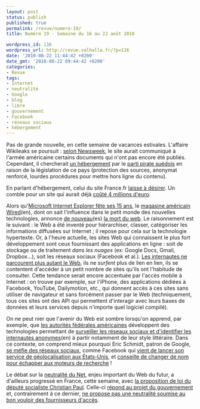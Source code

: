 ```yaml
---
layout: post
status: publish
published: true
permalink: /revue/numero-19/
title: Numéro 19 - Semaine du 16 au 22 août 2010

wordpress_id: 116
wordpress_url: http://revue.valhalla.fr/?p=116
date: '2010-08-22 11:44:42 +0200'
date_gmt: '2010-08-22 09:44:42 +0200'
categories:
- Revue
tags:
- Internet
- neutralité
- Google
- blog
- libre
- gouvernement
- Facebook
- réseaux sociaux
- hébergement
---
```

<p>Pas de grande nouvelle, en cette semaine de vacances estivales. L'affaire Wikileaks se poursuit : <a href="http://www.newsweek.com/blogs/declassified/2010/08/20/wikileaks-lawyer-says-pentagon-has-been-given-codes-granting-access-to-unpublished-secret-documents.html">selon Newsweek</a>, le site aurait communiqué à l'armée américaine certains documents qui n'ont pas encore été publiés. Cependant, il chercherait <a href="http://www.lemonde.fr/technologies/article/2010/08/18/de-nouveaux-serveurs-en-suede-pour-wikileaks_1400033_651865.html">un hébergement</a> par le <a href="http://www.numerama.com/magazine/16533-le-parti-pirate-suedois-signe-un-accord-pour-heberger-wikileaks.html">parti pirate suédois</a> en raison de la législation de ce pays (protection des sources, anonymat renforcé, lourdes procédures pour mettre hors ligne du contenu).</p>
<p>En parlant d'hébergement, celui du site France.fr <a href="http://www.numerama.com/magazine/16511-le-site-francefr-fait-son-retour-en-ligne.html">laisse à désirer</a>. Un comble pour un site qui aurait déjà <a href="http://www.lemonde.fr/technologies/article/2010/08/18/france-fr-un-site-de-4-millions-d-euros_1399998_651865.html">coûté 4 millions d'euro</a>.</p>
<p>Alors qu'<a href="http://www.clubic.com/navigateur-internet/internet-explorer/actualite-358328-internet-explorer-a-15-ans-histoire-d-un-navigateur-controverse.html">Microsoft Internet Explorer fête ses 15 ans</a>, le <a href="http://www.wired.com/magazine/2010/08/ff_webrip/5/">magasine américain Wired</a><span class="lang">(en)</span>, dont on sait l'influence dans le petit monde des nouvelles technologies, annonce <a href="http://www.elpais.com/articulo/tecnologia/Wired/vuelve/anunciar/muerte/web/elpeputec/20100818elpeputec_3/Tes">de nouveau</a><span class="lang">(es)</span> <a href="http://www.clubic.com/application-web/actualite-359098-le-web-est-mort-selon-le-site-wired.html">la mort du web</a>. Le raisonnement est le suivant : le Web a été inventé pour hiérarchiser, classer, catégoriser les informations diffusées sur Internet ; il repose pour cela sur la technologie hypertexte. Or, à l'heure actuelle, les sites Web qui connaissent le plus fort développement sont ceux fournissant des applications en ligne : soit de stockage ou de traitement <i>dans les nuages</i> (ex: Google Docs, Gmail, Dropbox...), soit les réseaux sociaux (Facebook et al.). <a href="http://standblog.org/blog/post/2010/08/19/Le-Web-est-il-vraiment-mort">Les internautes ne parcourent plus autant le Web</a>, ils ne <i>surfent</i> plus de lien en lien, ils se contentent d'accéder à un petit nombre de sites qu'ils ont l'habitude de consulter. Cette tendance serait encore accentuée par l'accès mobile à Internet : on trouve par exemple, sur l'iPhone, des applications dédiées à Facebook, YouTube, Dailymotion, etc., qui donnent accès à ces sites sans utiliser de navigateur et sans forcément passer par le Web (techniquement, tous ces sites ont des API qui permettent d'interagir avec leurs bases de données et leurs services depuis n'importe quel logiciel compilé).</p>
<p>On ne peut nier que l'avenir du Web est sombre lorsqu'on apprend, par exemple, que <a href="http://www.numerama.com/magazine/16531-dark-web-project-la-surveillance-generalisee-d-internet-par-le-fbi.html">les autorités fédérales américaines</a> développent des technologies permettant de <a href="https://www.eff.org/deeplinks/2010/08/government-monitors-much-more-social-networks">surveiller les réseaux sociaux et d'identifier les internautes anonymes</a><span class="lang">(en)</span> à partir notamment de leur style littéraire. Dans ce contexte, on comprend mieux pourquoi Eric Schmidt, patron de Google, <a href="http://www.lemondeinformatique.fr/actualites/lire-le-pdg-de-google-denonce-le-cote-obscur-des-reseaux-sociaux-31409.html">se méfie des réseaux sociaux</a>, comme Facebook qui <a href="http://www.lemonde.fr/technologies/article/2010/08/19/facebook-lance-son-service-de-geolocalisation-aux-etats-unis_1400491_651865.html">vient de lancer son service de géolocalisation aux États-Unis</a>, et <a href="http://www.clubic.com/internet/google/actualite-359038-eric-schmidt-changez-de-nom-pour-echapper-a-google.html">conseille de changer de nom pour échapper aux moteurs de recherche</a> !</p>
<p>Le débat sur la <a href="http://www.dsfc.net/internet/comprendre-la-neutralite-du-net/">neutralité du Net</a>, enjeu important du Web du futur, a d'ailleurs progressé en France, cette semaine, avec <a href="http://www.numerama.com/magazine/16523-christian-paul-ps-la-neutralite-talisman-de-l-internet-libre.html">la proposition de loi du député socialiste Christian Paul</a>. Celle-ci <a href="http://www.clubic.com/connexion-internet/actualite-358674-ps-vision-neutralite-net.html">répond au projet du gouvernement</a> et, contrairement à ce dernier, <a href="http://www.numerama.com/magazine/16524-neutralite-du-net-la-proposition-de-loi-socialiste-pense-aux-boitiers-des-fai.html">ne propose pas une neutralité soumise au bon vouloir des fournisseurs d'accès</a>.</p>
